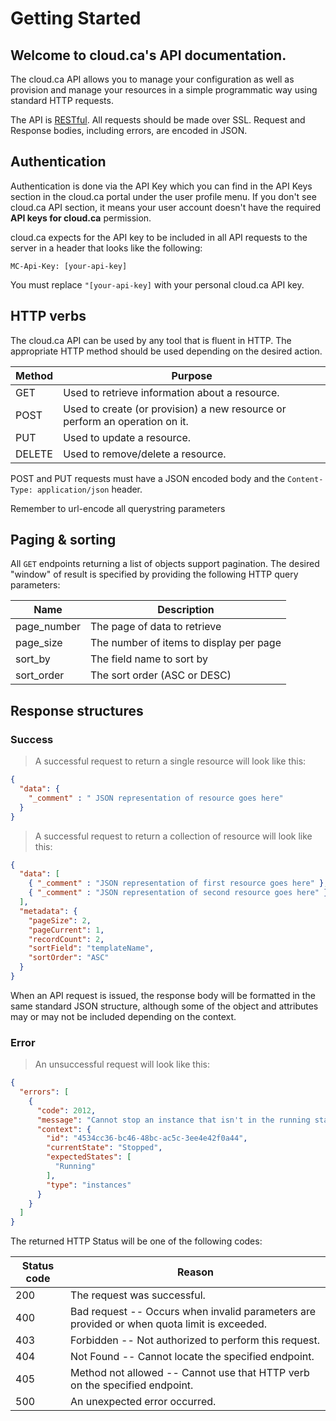 # Getting Started

## Welcome to cloud.ca's API documentation.

The cloud.ca API allows you to manage your configuration as well as provision and manage your resources in a simple programmatic way using standard HTTP requests.

The API is  [RESTful](https://en.wikipedia.org/wiki/Representational_state_transfer). All requests should be made over SSL. Request and Response bodies, including errors, are encoded in JSON.

## Authentication
<!--
```shell
## To authenticate, add a header
## Make sure to replace `[your-api-key]` with your API key.
curl "https://api.cloud.ca/v1" -H "MC-Api-Key: [your-api-key]"
```

```javascript
//GET https://api.cloud.ca/v1 with header MC-Api-Key:[your-api-key]
// Response :
{
   status : "ACTIVE"
}
```
-->
Authentication is done via the API Key which you can find in the API Keys section in the cloud.ca portal under the user profile menu. If you don't see cloud.ca API section, it means your user account doesn't have the required **API keys for cloud.ca** permission.

cloud.ca expects for the API key to be included in all API requests to the server in a header that looks like the following:

`MC-Api-Key: [your-api-key]`

<aside class="notice">
You must replace <code>"[your-api-key]</code> with your personal cloud.ca API key.
</aside>

## HTTP verbs
The cloud.ca API can be used by any tool that is fluent in HTTP. The appropriate HTTP method should be used depending on the desired action.

Method | Purpose
------ | -------
GET | Used to retrieve information about a resource.
POST | Used to create (or provision) a new resource or perform an operation on it.
PUT | Used to update a resource.
DELETE | Used to remove/delete a resource.

POST and PUT requests must have a JSON encoded body and the `Content-Type: application/json` header.

<aside class="notice">
Remember to url-encode all querystring parameters
</aside>

## Paging & sorting
All `GET` endpoints returning a list of objects support pagination. The desired "window" of result is specified by providing the following HTTP query parameters:

Name | Description
------------------- | -----------
page_number | The page of data to retrieve
page_size | The number of items to display per page
sort_by | The field name to sort by
sort_order | The sort order (ASC or DESC)

## Response structures

### Success
> A successful request to return a single resource will look like this:

```json
{
  "data": {
    "_comment" : " JSON representation of resource goes here"
  }
}
```

> A successful request to return a collection of resource will look like this:

```json
{
  "data": [
    { "_comment" : "JSON representation of first resource goes here" },
    { "_comment" : "JSON representation of second resource goes here" }
  ],
  "metadata": {
    "pageSize": 2,
    "pageCurrent": 1,
    "recordCount": 2,
    "sortField": "templateName",
    "sortOrder": "ASC"
  }
}
```

When an API request is issued, the response body will be formatted in the same standard JSON structure, although some of the object and attributes may or may not be included depending on the context.

### Error
> An unsuccessful request will look like this:

```json
{
  "errors": [
    {
      "code": 2012,
      "message": "Cannot stop an instance that isn't in the running state",
      "context": {
        "id": "4534cc36-bc46-48bc-ac5c-3ee4e42f0a44",
        "currentState": "Stopped",
        "expectedStates": [
          "Running"
        ],
        "type": "instances"
      }
    }
  ]
}
```
The returned HTTP Status will be one of the following codes:

Status code | Reason
----------- | -------
200 | The request was successful.
400 | Bad request -- Occurs when invalid parameters are provided or when quota limit is exceeded.
403 | Forbidden -- Not authorized to perform this request.
404 | Not Found -- Cannot locate the specified endpoint.
405 | Method not allowed -- Cannot use that HTTP verb on the specified endpoint.
500 | An unexpected error occurred.
